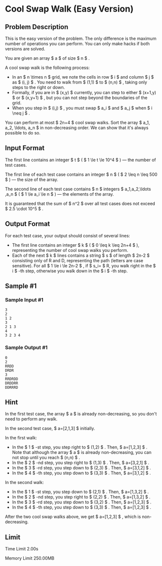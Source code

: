# Cool Swap Walk (Easy Version)

## Problem Description

This is the easy version of the problem. The only difference is the maximum number of operations you can perform. You can only make hacks if both versions are solved.

You are given an array $ a $ of size $ n $ .

A cool swap walk is the following process:

- In an $ n \times n $ grid, we note the cells in row $ i $ and column $ j $ as $ (i, j) $ . You need to walk from $ (1,1) $ to $ (n,n) $ , taking only steps to the right or down.
- Formally, if you are in $ (x,y) $ currently, you can step to either $ (x+1,y) $ or $ (x,y+1) $ , but you can not step beyond the boundaries of the grid.
- When you step in $ (i,j) $ , you must swap $ a_i $ and $ a_j $ when $ i \neq j $ .

You can perform at most $ 2n+4 $ cool swap walks. Sort the array $ a_1, a_2, \ldots, a_n $ in non-decreasing order. We can show that it's always possible to do so.

## Input Format

The first line contains an integer $ t $ ( $ 1 \le t \le 10^4 $ ) — the number of test cases.

The first line of each test case contains an integer $ n $ ( $ 2 \leq n \leq 500 $ ) — the size of the array.

The second line of each test case contains $ n $ integers $ a_1,a_2,\ldots ,a_n $ ( $ 1 \le a_i \le n $ ) — the elements of the array.

It is guaranteed that the sum of $ n^2 $ over all test cases does not exceed $ 2.5 \cdot 10^5 $ .

## Output Format

For each test case, your output should consist of several lines:

- The first line contains an integer $ k $ ( $ 0 \leq k \leq 2n+4 $ ), representing the number of cool swap walks you perform.
- Each of the next $ k $ lines contains a string $ s $ of length $ 2n-2 $ consisting only of R and D, representing the path (letters are case sensitive). For all $ 1 \le i \le 2n-2 $ , if $ s_i= $ R, you walk right in the $ i $ -th step, otherwise you walk down in the $ i $ -th step.

## Sample #1

### Sample Input #1

```
3
2
1 2
3
2 1 3
4
3 2 3 4
```

### Sample Output #1

```
0
2
RRDD
DRDR
3
RRDRDD
DRDDRR
DDRRRD
```

## Hint

In the first test case, the array $ a $ is already non-decreasing, so you don't need to perform any walk.

In the second test case, $ a=[2,1,3] $ initially.

In the first walk:

- In the $ 1 $ -st step, you step right to $ (1,2) $ . Then, $ a=[1,2,3] $ . Note that although the array $ a $ is already non-decreasing, you can not stop until you reach $ (n,n) $ .
- In the $ 2 $ -nd step, you step right to $ (1,3) $ . Then, $ a=[3,2,1] $ .
- In the $ 3 $ -rd step, you step down to $ (2,3) $ . Then, $ a=[3,1,2] $ .
- In the $ 4 $ -th step, you step down to $ (3,3) $ . Then, $ a=[3,1,2] $ .

In the second walk:

- In the $ 1 $ -st step, you step down to $ (2,1) $ . Then, $ a=[1,3,2] $ .
- In the $ 2 $ -nd step, you step right to $ (2,2) $ . Then, $ a=[1,3,2] $ .
- In the $ 3 $ -rd step, you step down to $ (3,2) $ . Then, $ a=[1,2,3] $ .
- In the $ 4 $ -th step, you step down to $ (3,3) $ . Then, $ a=[1,2,3] $ .

After the two cool swap walks above, we get $ a=[1,2,3] $ , which is non-decreasing.

## Limit



Time Limit
2.00s

Memory Limit
250.00MB